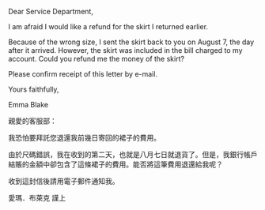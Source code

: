 Dear Service Department,

I am afraid I would like a refund for the skirt I returned earlier.

Because of the wrong size, I sent the skirt back to you on August 7, the
day after it arrived. However, the skirt was included in the bill
charged to my account. Could you refund me the money of the skirt?

Please confirm receipt of this letter by e-mail.

Yours faithfully,

Emma Blake

親愛的客服部：

我恐怕要拜託您退還我前幾日寄回的裙子的費用。

由於尺碼錯誤，我在收到的第二天，也就是八月七日就退貨了。但是，我銀行帳戶結賬的金額中卻包含了這條裙子的費用。能否將這筆費用退還給我呢？

收到這封信後請用電子郵件通知我。

愛瑪．布萊克 謹上
